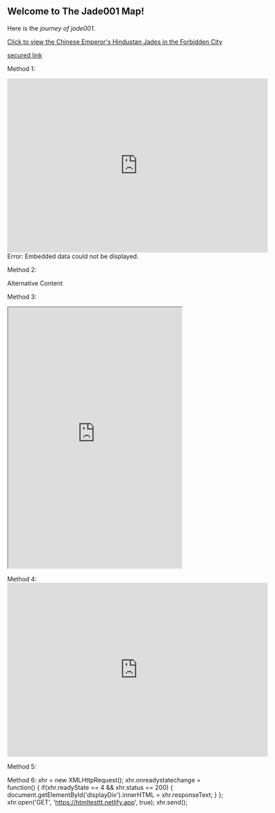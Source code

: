 ## Welcome to The Jade001 Map!

Here is the *journey of jade001*.

[Click to view the Chinese Emperor's Hindustan Jades in the Forbidden City](https://thefcmapsearchsample.netlify.app/)

<div>
      <p><a href="https://htmltesttt.netlify.app">secured link</a></p>
</div>

Method 1:

<object data="https://htmltesttt.netlify.app" width="600" height="400">
    <embed src="https://htmltesttt.netlify.app" width="600" height="400"> </embed>
    Error: Embedded data could not be displayed.
</object>

Method 2:

<object data="https://htmltesttt.netlify.app"
width="600"
height="400"
type="text/html">
    Alternative Content
</object>

Method 3:
<iframe src="https://htmltesttt.netlify.app" height="600" width="400"></iframe>

Method 4:
<embed src="https://htmltesttt.netlify.app"
width=600
height=400
onerror="alert('URL invalid !!');" />

Method 5:
<!-- Resources on other origins must be CORS-enabled. -->
<link rel="import" href="https://htmltesttt.netlify.app">

Method 6:
xhr = new XMLHttpRequest();
xhr.onreadystatechange = function() {
  if(xhr.readyState == 4 && xhr.status == 200) {
    document.getElementById('displayDiv').innerHTML = xhr.responseText;
  }
};
xhr.open('GET', 'https://htmltesttt.netlify.app', true);
xhr.send();
